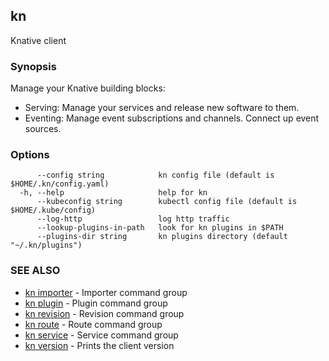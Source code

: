 ## kn

Knative client

### Synopsis

Manage your Knative building blocks:

* Serving: Manage your services and release new software to them.
* Eventing: Manage event subscriptions and channels. Connect up event sources.

### Options

```
      --config string            kn config file (default is $HOME/.kn/config.yaml)
  -h, --help                     help for kn
      --kubeconfig string        kubectl config file (default is $HOME/.kube/config)
      --log-http                 log http traffic
      --lookup-plugins-in-path   look for kn plugins in $PATH
      --plugins-dir string       kn plugins directory (default "~/.kn/plugins")
```

### SEE ALSO

* [kn importer](kn_importer.md)	 - Importer command group
* [kn plugin](kn_plugin.md)	 - Plugin command group
* [kn revision](kn_revision.md)	 - Revision command group
* [kn route](kn_route.md)	 - Route command group
* [kn service](kn_service.md)	 - Service command group
* [kn version](kn_version.md)	 - Prints the client version

